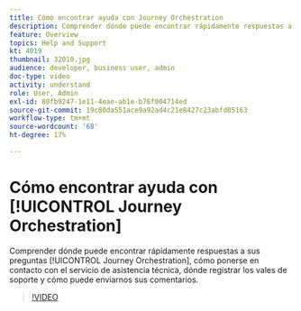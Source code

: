 ```yaml
---
title: Cómo encontrar ayuda con Journey Orchestration
description: Comprender dónde puede encontrar rápidamente respuestas a sus preguntas [!UICONTROL Journey Orchestration], cómo ponerse en contacto con el servicio de asistencia técnica, dónde registrar los vales de soporte y cómo puede enviarnos sus comentarios.
feature: Overview
topics: Help and Support
kt: 4019
thumbnail: 32010.jpg
audience: developer, business user, admin
doc-type: video
activity: understand
role: User, Admin
exl-id: 80fb9247-1e11-4eae-ab1e-b76f004714ed
source-git-commit: 19c80da551ace9a92ad4c21e8427c23abfd05163
workflow-type: tm+mt
source-wordcount: '68'
ht-degree: 17%

---
```


# Cómo encontrar ayuda con [!UICONTROL Journey Orchestration]

Comprender dónde puede encontrar rápidamente respuestas a sus preguntas [!UICONTROL Journey Orchestration], cómo ponerse en contacto con el servicio de asistencia técnica, dónde registrar los vales de soporte y cómo puede enviarnos sus comentarios.

>[!VIDEO](https://video.tv.adobe.com/v/32010?quality=12)
